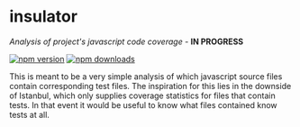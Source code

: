 # insulator
*Analysis of project's javascript code coverage* - **IN PROGRESS**

[![npm version](https://img.shields.io/npm/v/insulator.svg)](https://www.npmjs.com/package/insulator)
[![npm downloads](https://img.shields.io/npm/dm/insulator.svg)](https://www.npmjs.com/package/insulator)

This is meant to be a very simple analysis of which javascript source files contain corresponding test files. The inspiration for this lies in the downside of Istanbul, which only supplies coverage statistics for files that contain tests. In that event it would be useful to know what files contained know tests at all.
